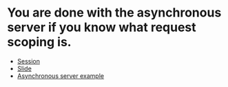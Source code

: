 # You are done with the asynchronous server if you know what request scoping is.
- [Session](https://deview.kr/2020/sessions)
- [Slide](https://github.com/minwoox/deview2020-requestscoping/blob/master/DEVIEW2020_RequestScoping.pdf)
- [Asynchronous server example](https://github.com/minwoox/deview2020-requestscoping/blob/master/src/main/java/deview2020/requestscoping/AsyncServer.java)